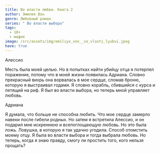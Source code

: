 ```yaml
---
title: Во власти любви. Книга 2
author: Эмилия Вон
genre: Любовный роман
series: " Во власти выбора"
tags:
  - 18+
  - мафия
image: /src/assets/img/emiliya_von__vo_vlasti_lyubvi.jpeg
have: true
---
```

Алессио

Месть была моей целью. Но в попытках найти убийцу отца я потерпел поражение, потому что в моей жизни появилась Адриана. Словно прекрасный вихрь она ворвалась в мое сердце, сломав броню, которую я выстраивал годами. Я словно корабль, сбившийся с курса и летящий на риф. Я был во власти выбора, но теперь мной управляет любовь.

Адриана

Я думала, что больше не способна любить. Что мое сердце замерло навеки после гибели родных. Но затем я встретила Алессио, и он подарил мне искреннюю и всепоглощающую любовь. Но это была ложь. Ловушка, в которую я так удачно угодила. Способ отомстить моему отцу. Я была во власти выбора и тогда выбрала любовь. Но теперь, когда я знаю правду, смогу ли простить того, кого нельзя прощать?
